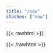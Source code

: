 ```yaml
---
title: "/now"
slashes: ["now"]
---
```


{{< rawhtml >}}

<script src="https://omgnow.rknight.me/now.js?a=thegreekgeek"></script>

{{< /rawhtml >}}
